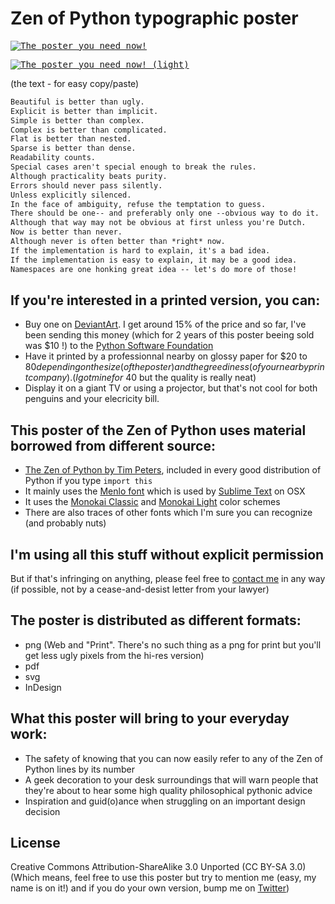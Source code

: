 # Zen of Python typographic poster

<kbd><a href="/zen.png"><img alt="The poster you need now!" src="/zen_web.png" /></a></kbd>

<kbd><a href="/light/zen-light.png"><img alt="The poster you need now! (light)" src="/light/zen-light-web.png" /></a></kbd>

(the text - for easy copy/paste)

```txt
Beautiful is better than ugly.
Explicit is better than implicit.
Simple is better than complex.
Complex is better than complicated.
Flat is better than nested.
Sparse is better than dense.
Readability counts.
Special cases aren't special enough to break the rules.
Although practicality beats purity.
Errors should never pass silently.
Unless explicitly silenced.
In the face of ambiguity, refuse the temptation to guess.
There should be one-- and preferably only one --obvious way to do it.
Although that way may not be obvious at first unless you're Dutch.
Now is better than never.
Although never is often better than *right* now.
If the implementation is hard to explain, it's a bad idea.
If the implementation is easy to explain, it may be a good idea.
Namespaces are one honking great idea -- let's do more of those!
```

## If you're interested in a printed version, you can:

 - Buy one on [DeviantArt](http://ewjoachim.deviantart.com/art/Zen-of-Python-Poster-397139195). I get around 15% of the price and so far, I've been sending this money (which for 2 years of this poster beeing sold was $10 !) to the [Python Software Foundation](https://www.python.org/psf/)
 - Have it printed by a professionnal nearby on glossy paper for $20 to $80 depending on the size (of the poster) and the greediness (of your nearby print company). (I got mine for ~$40 but the quality is really neat)
 - Display it on a giant TV or using a projector, but that's not cool for both penguins and your elecricity bill.

## This poster of the Zen of Python uses material borrowed from different source:

 - [The Zen of Python by Tim Peters](https://www.python.org/dev/peps/pep-0020/), included in every good distribution of Python if you type ``import this``
 - It mainly uses the [Menlo font](https://en.wikipedia.org/wiki/Menlo_(typeface)) which is used by [Sublime Text](http://www.sublimetext.com/) on OSX
 - It uses the [Monokai Classic](https://github.com/rjfranco/monokai-light/blob/a96af9ead72f3761198bfb82fc56a7f52e7930c0/Monokai.tmTheme) and [Monokai Light](https://github.com/anoff/hyper-monokai-light/blob/9b0bd528805e5561395bab4e0c7935d3e8756b5b/index.js) color schemes
 - There are also traces of other fonts which I'm sure you can recognize (and probably nuts)

## I'm using all this stuff without explicit permission

 But if that's infringing on anything, please feel free to [contact me](https://twitter.com/Ewjoachim) in any way (if possible, not by a cease-and-desist letter from your lawyer)

## The poster is distributed as different formats:

 - png (Web and "Print". There's no such thing as a png for print but you'll get less ugly pixels from the hi-res version)
 - pdf
 - svg
 - InDesign

## What this poster will bring to your everyday work:

 - The safety of knowing that you can now easily refer to any of the Zen of Python lines by its number
 - A geek decoration to your desk surroundings that will warn people that they're about to hear some high quality philosophical pythonic advice
 - Inspiration and guid(o)ance when struggling on an important design decision

## License

Creative Commons Attribution-ShareAlike 3.0 Unported (CC BY-SA 3.0) (Which means, feel free to use this poster but try to mention me (easy, my name is on it!) and if you do your own version, bump me on [Twitter](https://twitter.com/Ewjoachim))
